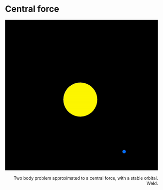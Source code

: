 # Central force



<p align="center">
  <img src="./animation.gif">
</p>


<p align="right">Two body problem approximated to a central force, with a stable orbital. Weld.</p>



